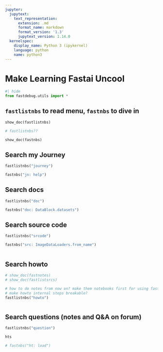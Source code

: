 ```yaml
---
jupyter:
  jupytext:
    text_representation:
      extension: .md
      format_name: markdown
      format_version: '1.3'
      jupytext_version: 1.14.0
  kernelspec:
    display_name: Python 3 (ipykernel)
    language: python
    name: python3
---
```


# Make Learning Fastai Uncool

```python
#| hide
from fastdebug.utils import *
```

## `fastlistnbs` to read menu, `fastnbs` to dive in

```python
show_doc(fastlistnbs)
```

```python
# fastlistnbs??
```

```python
show_doc(fastnbs)
```

## Search my Journey 

```python
fastlistnbs("journey")
```

```python
fastnbs("jn: help")
```

## Search docs

```python
fastlistnbs("doc")
```

```python
fastnbs("doc: DataBlock.datasets")
```

## Search source code

```python
fastlistnbs("srcode")
```

```python
fastnbs("src: ImageDataLoaders.from_name")
```

```python

```

## Search howto

```python
# show_doc(fastnotes)
# show_doc(fastlistsrcs)

# how to do notes from now on? make them notebooks first for using fastlistnbs and fastnbs
# make howto internal steps breakable?
fastlistnbs("howto")
```

```python

```

## Search questions (notes and Q&A on forum) 

```python
fastlistnbs("question")
```

```python
hts
```

```python
# fastnbs("ht: load")
```

```python

```

```python

```
